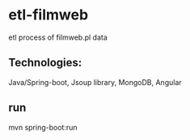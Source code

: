 # etl-filmweb

etl process of filmweb.pl data

## Technologies: 
Java/Spring-boot, Jsoup library, MongoDB, Angular

## run
mvn spring-boot:run